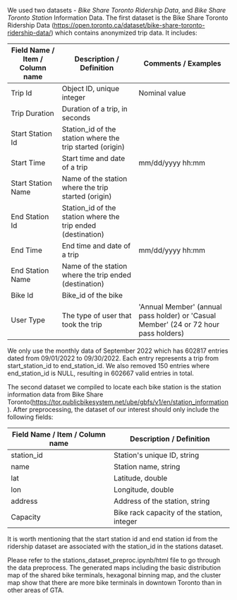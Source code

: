 We used two datasets - *Bike Share Toronto Ridership Data*, and *Bike Share Toronto Station* Information Data.
The first dataset is the Bike Share Toronto Ridership Data (https://open.toronto.ca/dataset/bike-share-toronto-ridership-data/) which contains anonymized trip data. It includes:

| Field Name / Item / Column name | Description / Definition                                     | Comments / Examples                                          |
| ------------------------------- | ------------------------------------------------------------ | ------------------------------------------------------------ |
| Trip Id                         | Object ID, unique integer                                    | Nominal value                                                |
| Trip Duration                   | Duration of a trip, in seconds                               |                                                              |
| Start Station Id                | Station_id of the station where the trip started (origin)    |                                                              |
| Start Time                      | Start time and date of a trip                                | mm/dd/yyyy hh:mm                                             |
| Start Station Name              | Name of the station where the trip started (origin)          |                                                              |
| End Station Id                  | Station_id of the station where the trip ended (destination) |                                                              |
| End Time                        | End time and date of a trip                                  | mm/dd/yyyy hh:mm                                             |
| End Station Name                | Name of the station where the trip ended (destination)       |                                                              |
| Bike Id                         | Bike_id of the bike                                          |                                                              |
| User Type                       | The type of user that took the trip                          | 'Annual Member' (annual pass holder) or 'Casual Member' (24 or 72 hour pass holders) |

We only use the monthly data of September 2022 which has 602817 entries dated from 09/01/2022 to 09/30/2022. Each entry represents a trip from start_station_id to end_station_id. We also removed 150 entries where end_station_id is NULL, resulting in 602667 valid entries in total.

The second dataset we compiled to locate each bike station is the station information data from Bike Share Toronto(https://tor.publicbikesystem.net/ube/gbfs/v1/en/station_information). After preprocessing, the dataset of our interest should only include the following fields:

| Field Name / Item / Column name | Description / Definition                   |
| ------------------------------- | ------------------------------------------ |
| station_id                      | Station's unique ID, string                |
| name                            | Station name, string                       |
| lat                             | Latitude, double                           |
| lon                             | Longitude, double                          |
| address                         | Address of the station, string             |
| Capacity                        | Bike rack capacity of the station, integer |

It is worth mentioning that the start station id and end station id from the ridership dataset are associated with the station_id in the stations dataset.

Please refer to the stations_dataset_preproc.ipynb/html file to go through the data preprocess. The generated maps including the basic distribution map of the shared bike terminals, hexagonal binning map, and the cluster map show that there are more bike terminals in downtown Toronto than in other areas of GTA.
